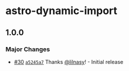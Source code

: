 # astro-dynamic-import

## 1.0.0

### Major Changes

- [#30](https://github.com/lilnasy/gratelets/pull/30) [`a5245a7`](https://github.com/lilnasy/gratelets/commit/a5245a7c69a18a23be50f5442b2b469805299e7d) Thanks [@lilnasy](https://github.com/lilnasy)! - Initial release
